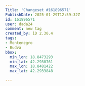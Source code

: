 ```yaml
---
Title: 'Changeset #161896571'
PublishDate: 2025-01-29T12:59:32Z
id: 161896571
user: dada24
comment: new tag
created_by: iD 2.30.4
tags:
- Montenegro
- Budva
bbox:
  min_lon: 18.8473293
  min_lat: 42.2930761
  max_lon: 18.8481422
  max_lat: 42.2933848

---
```

